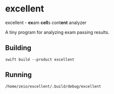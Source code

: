 # excellent

excellent - **ex**am **cell**s cont**ent** analyzer

A tiny program for analyzing exam passing results.

## Building

```
swift build --product excellent
```

## Running

```sh
/home/zeio/excellent/.build/debug/excellent
```